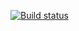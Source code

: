[![Build status](https://ci.appveyor.com/api/projects/status/xmxw92ek7euirnk2?svg=true)](https://ci.appveyor.com/project/PavelAksenchenko/dz-1-2-3postmanecho)